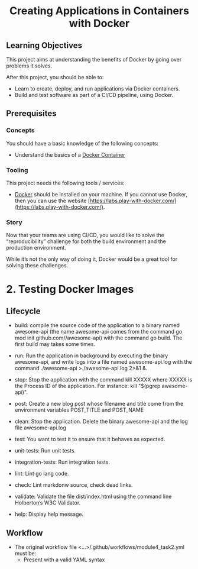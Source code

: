 <h1 align="center"> Creating Applications in Containers with Docker

## Learning Objectives

This project aims at understanding the benefits of Docker by going over problems it solves.

After this project, you should be able to:
- Learn to create, deploy, and run applications via Docker containers.
- Build and test software as part of a CI/CD pipeline, using Docker.

## Prerequisites

### Concepts
You should have a basic knowledge of the following concepts:
- Understand the basics of a [Docker Container](https://docs.docker.com/get-started/)

### Tooling
This project needs the following tools / services:
- [Docker](https://www.docker.com/get-started/) should be installed on your machine. If you cannot use Docker, then you can use the website [https://labs.play-with-docker.com/](https://labs.play-with-docker.com/).

### Story
Now that your teams are using CI/CD, you would like to solve the “reproducibility” challenge for both the build environment and the production environment.

While it’s not the only way of doing it, Docker would be a great tool for solving these challenges.

# 2. Testing Docker Images

## Lifecycle

- build: compile the source code of the application to a binary named awesome-api (the name awesome-api comes from the command go mod init github.com/<your github handle>/awesome-api) with the command go build. The first build may takes some times.

- run: Run the application in background by executing the binary awesome-api, and write logs into a file named awesome-api.log with the command ./awesome-api >./awesome-api.log 2>&1 &.

- stop: Stop the application with the command kill XXXXX where XXXXX is the Process ID of the application. For instance: kill "$(pgrep awesome-api)".

- post: Create a new blog post whose filename and title come from the environment variables POST_TITLE and POST_NAME

- clean: Stop the application. Delete the binary awesome-api and the log file awesome-api.log

- test: You want to test it to ensure that it behaves as expected.

- unit-tests: Run unit tests.

- integration-tests: Run integration tests.

- lint: Lint go lang code.

- check: Lint markdonw source, check dead links.

- validate: Validate the file dist/index.html using the command line Holberton’s W3C Validator.

- help: Display help message.

## Workflow
-  The original workflow file <...>/.github/workflows/module4_task2.yml must be:
   -  Present with a valid YAML syntax
